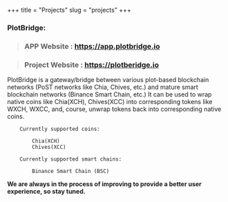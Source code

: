 +++
title = "Projects"
slug = "projects"
+++

### PlotBridge:

>  ###  APP Website : https://app.plotbridge.io

> ### Project Website : https://plotberidge.io 

PlotBridge is a gateway/bridge between various plot-based blockchain networks (PoST networks like Chia, Chives, etc.) and mature smart blockchain networks (Binance Smart Chain, etc.) It can be used to wrap native coins like Chia(XCH), Chives(XCC) into corresponding tokens like WXCH, WXCC, and, course, unwrap tokens back into corresponding native coins.

        Currently supported coins:
    
            Chia(XCH)
            Chives(XCC)
    
        Currently supported smart chains:
    
            Binance Smart Chain (BSC)



<b>We are always in the process of improving to provide a better user experience, so stay tuned.</b>
